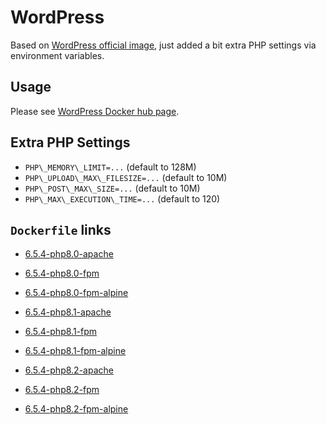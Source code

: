 # WordPress

Based on [WordPress official image](https://hub.docker.com/_/wordpress/), just added a bit extra PHP settings via environment variables.

## Usage

Please see [WordPress Docker hub page](https://hub.docker.com/_/wordpress/).

## Extra PHP Settings

- `PHP\_MEMORY\_LIMIT=...` (default to 128M)
- `PHP\_UPLOAD\_MAX\_FILESIZE=...` (default to 10M)
- `PHP\_POST\_MAX\_SIZE=...` (default to 10M)
- `PHP\_MAX\_EXECUTION\_TIME=...` (default to 120)

## `Dockerfile` links

- [6.5.4-php8.0-apache](https://github.com/alwynpan/docker-wordpress/blob/master/Dockerfile.php8.0-apache)
- [6.5.4-php8.0-fpm](https://github.com/alwynpan/docker-wordpress/blob/master/Dockerfile.php8.0-fpm)
- [6.5.4-php8.0-fpm-alpine](https://github.com/alwynpan/docker-wordpress/blob/master/Dockerfile.php8.0-fpm-alpine)

- [6.5.4-php8.1-apache](https://github.com/alwynpan/docker-wordpress/blob/master/Dockerfile.php8.1-apache)
- [6.5.4-php8.1-fpm](https://github.com/alwynpan/docker-wordpress/blob/master/Dockerfile.php8.1-fpm)
- [6.5.4-php8.1-fpm-alpine](https://github.com/alwynpan/docker-wordpress/blob/master/Dockerfile.php8.1-fpm-alpine)

- [6.5.4-php8.2-apache](https://github.com/alwynpan/docker-wordpress/blob/master/Dockerfile.php8.2-apache)
- [6.5.4-php8.2-fpm](https://github.com/alwynpan/docker-wordpress/blob/master/Dockerfile.php8.2-fpm)
- [6.5.4-php8.2-fpm-alpine](https://github.com/alwynpan/docker-wordpress/blob/master/Dockerfile.php8.2-fpm-alpine)
